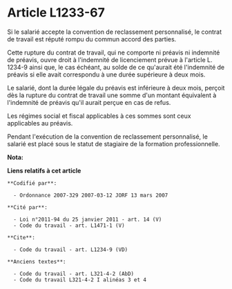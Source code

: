 # Article L1233-67

Si le salarié accepte la convention de reclassement personnalisé, le contrat de travail est réputé rompu du commun accord des
parties.

Cette rupture du contrat de travail, qui ne comporte ni préavis ni indemnité de préavis, ouvre droit à l'indemnité de
licenciement prévue à l'article L. 1234-9 ainsi que, le cas échéant, au solde de ce qu'aurait été l'indemnité de préavis si
elle avait correspondu à une durée supérieure à deux mois.

Le salarié, dont la durée légale du préavis est inférieure à deux mois, perçoit dès la rupture du contrat de travail une
somme d'un montant équivalent à l'indemnité de préavis qu'il aurait perçue en cas de refus.

Les régimes social et fiscal applicables à ces sommes sont ceux applicables au préavis.

Pendant l'exécution de la convention de reclassement personnalisé, le salarié est placé sous le statut de stagiaire de la
formation professionnelle.

**Nota:**



**Liens relatifs à cet article**

	**Codifié par**:

	  - Ordonnance 2007-329 2007-03-12 JORF 13 mars 2007

	**Cité par**:

	  - Loi n°2011-94 du 25 janvier 2011 - art. 14 (V)
	  - Code du travail - art. L1471-1 (V)

	**Cite**:

	  - Code du travail - art. L1234-9 (VD)

	**Anciens textes**:

	  - Code du travail - art. L321-4-2 (AbD)
	  - Code du travail L321-4-2 I alinéas 3 et 4
